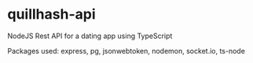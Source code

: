 # quillhash-api
NodeJS Rest API for a dating app using TypeScript

Packages used: express, pg, jsonwebtoken, nodemon, socket.io, ts-node
